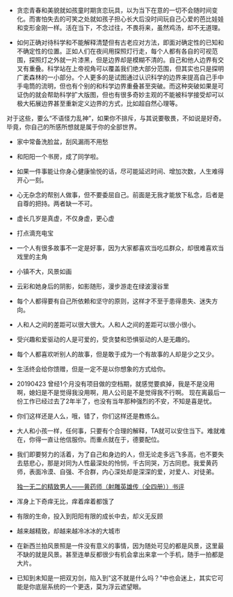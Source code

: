 - 贪恋青春和美貌就如孩童时期贪恋玩具，以为当下在意的一切不会随时间变化。而害怕失去的可笑之处就如孩子担心长大后没时间玩自己心爱的芭比娃娃和变形金刚一样。活在当下，不念过往，不畏将来，虽然鸡汤，却不无道理。

- 如何正确对待科学和不能解释清楚但有古老应对方法，即面对确定性的已知和不确定性的位置。正如人们在夜间用探照灯行走，每个人都有各自的可视范围，探照灯之外就一片漆黑，但是边界却是模糊不清的。自己和他人边界有交叉有重叠。科学站在上帝视角可以覆盖我们绝大部分范围，但其实也只是探明广袤森林的一小部分。个人更多的是试图通过认识科学的边界来提高自己手中手电筒的流明，但也有个别的和科学边界重叠甚至突破。而这种突破如果是可证伪的就会帮助科学扩大版图，但也有很多奇妙主观的不能被科学接受却可以极大拓展边界甚至重新定义边界的方式，比如超自然心理等。

对于这些，要么“不语怪力乱神”，如果你不排斥，与其说要敬畏，不如说是好奇。毕竟，你自己的所感所想就是属于你的全部世界。

- 家中常备洗脸盆，刮风漏雨不用愁

- 和阳阳一个书房，成了同学啦。

- 如果一件事能让你身心健康愉悦的话，尽可能延迟时间、增加次数，人生难得开心一刻。

- 心无杂念的帮别人做事，但不要委屈自己。前面是无我才能放下私念，后者是自尊的把持。两者缺一不可。

- 虚长几岁是真虚，不仅身虚，更心虚

- 打点滴充电宝

- 一个人有很多故事不一定是好事，因为大家都喜欢当吃瓜群众，却很难喜欢当戏里的主角

- 小镇不大，风景如画

- 云彩和她身后的阴影，如影随形，漫步游走在绿波漫谷里

- 每个人都得要有自己所依赖和坚守的原则，这样才不至于患得患失、迷失方向。

- 人和人之间的差距可以很大很大。人和人之间的差距可以很小很小。

- 受兴趣和爱驱动的人是可爱的，受贪婪和恐惧驱动的人是无趣的。

- 每个人都喜欢听别人的故事，但是敢于成为一个有故事的人却是少之又少。

- 生活终会给你馈赠，但是一定不是以你想象的方式给你。

- 20190423 曾经1个月没有项目做的空档期，就感觉要疯掉，我是不是没用啊，媳妇是不是觉得我没用啊，用人公司是不是觉得我不行啊。
  现在离最后一份工作已经过去了2年半了，也没有当年那种强烈的不安，不知是喜是忧。

- 你们这样还是人么，哦，错了，你们这样还是教练么。

- 大人和小孩一样，任何事，只要有个合理的解释，TA就可以安住当下。难就难在，你得一直让他信服你。而重点就在于，德要配位。

- 我们即要努力的活着，为了自己和身边的人，但无论走多远飞多高，也不要失去慈悲心，那是对同为人性最深处的怜悯，千古同哭，万古同悲。我爱黄药师，表面冷漠、自强、不合群，内心深处却是深深的爱，对爱人、对徒弟。

  [独一无二的精致男人——黄药师（射雕英雄传（全四册））书评](https://book.douban.com/review/1023089/)

- 浑身上下奇痒无比，痒着痒着都饿了

- 有限的生命，投入到阳阳有限的成长中去，却义无反顾

- 越来越精致，却越来越冷冰冰的大城市

- 在新西兰拍风景照是一件没有意义的事情，因为随处可见的都是风景，这里最不缺的就是风景。甚至连单反都很少有机会拿出来拿一个手机，随手一拍都是大片。
- 已知到未知是一把双刃剑，陷入到"这不就是什么吗？"中也会迷上，其实它可能是你底层系统的一个更迭，莫为浮云遮望眼。